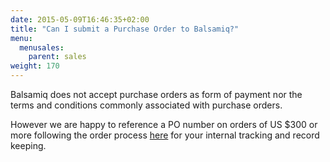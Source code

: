 ```yaml
---
date: 2015-05-09T16:46:35+02:00
title: "Can I submit a Purchase Order to Balsamiq?"
menu:
  menusales:
    parent: sales
weight: 170
---
```


Balsamiq does not accept purchase orders as form of payment nor the terms and conditions commonly associated with purchase orders.

However we are happy to reference a PO number on orders of US $300 or more following the order process [here](/sales/ordering/) for your internal tracking and record keeping.
